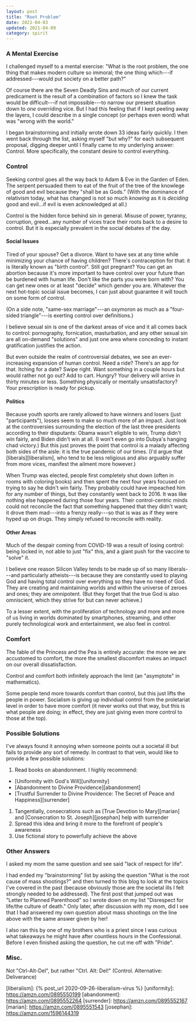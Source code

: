```yaml
---
layout: post
title: "Root Problem"
date: 2021-04-03
updated: 2021-04-09
category: spirit
---
```


### A Mental Exercise
I challenged myself to a mental exercise: "What is the root problem, the one thing that makes modern culture so immoral; the one thing which---if addressed---would put society on a better path?"

Of course there are the Seven Deadly Sins and much of our current predicament is the result of a combination of factors so I knew the task would be difficult---if not impossible---to narrow our present situation down to _one_ overriding vice. But I had this feeling that if I kept peeling away the layers, I could describe in a single concept (or perhaps even word) what was "wrong with the world."

I began brainstorming and initially wrote down 33 ideas fairly quickly. I then went back through the list, asking myself "but why?" for each subsequent proposal, digging deeper until I finally came to my underlying answer: Control. More specifically, the constant desire to control everything.

### Control
Seeking control goes all the way back to Adam & Eve in the Garden of Eden. The serpent persuaded them to eat of the fruit of the tree of the knowlege of good and evil because they "shall be as Gods." (With the dominance of relativism today, what has changed is not so much _knowing_ as it is _deciding_ good and evil...if evil is even acknowledged at all.)

Control is the hidden force behind sin in general. Misuse of power, tyranny, corruption, greed...any number of vices trace their roots back to a desire to control. But it is especially prevalent in the social debates of the day.

#### Social Issues
Tired of your spouse? Get a divorce. Want to have sex at any time while minimizing your chance of having children? There's contraception for that: it is literally known as "birth control". Still got pregnant? You can get an abortion because it's more important to have control over your future than be burdened with human life. Don't like the parts you were born with? You can get new ones or at least "decide" which gender you are. Whatever the next hot-topic social issue becomes, I can just about guarantee it will touch on some form of control.

(On a side note, "same-sex marriage"---an oxymoron as much as a "four-sided triangle"---is exerting control over definitions.)

I believe sexual sin is one of the darkest areas of vice and it all comes back to control: pornography, fornication, masturbation, and any other sexual sin are all on-demand "solutions" and just one area where conceding to instant gratification justifies the action.

But even outside the realm of controversial debates, we see an ever-increasing expansion of human control. Need a ride? There's an app for that. Itching for a date? Swipe right. Want something in a couple hours but would rather not go out? Add to cart. Hungry? Your delivery will arrive in thirty minutes or less. Something physically or mentally unsatisfactory? Your prescription is ready for pickup.

#### Politics
Because youth sports are rarely allowed to have winners and losers (just "participants"), losses seem to make so much more of an impact. Just look at the controversies surrounding the election of the last three presidents according to their disputants: Obama wasn't eligible to win, Trump didn't win fairly, and Biden didn't win at all. (I won't even go into Dubya's hanging chad victory.) But this just proves the point that control is a malady affecting both sides of the aisle: it is the true pandemic of our times. (I'd argue that [liberals][liberalism], who tend to be less religious and also arguably suffer from more vices, manifest the ailment more however.)

When Trump was elected, people first completely shut down (often in rooms with coloring books) and then spent the next four years focused on trying to say he didn't win fairly. They probably could have impeached him for any number of things, but they constantly went back to 2016. It was like nothing else happened during those four years. Their control-centric minds could not reconcile the fact that something happened that they didn't want; it drove them mad---into a frenzy really---so that is was as if they were hyped up on drugs. They simply refused to reconcile with reality.

#### Other Areas
Much of the despair coming from COVID-19 was a result of losing control: being locked in, not able to just "fix" this, and a giant push for the vaccine to "solve" it.

I believe one reason Silicon Valley tends to be made up of so many liberals---and particularly atheists---is because they are constantly used to playing God and having total control over everything so they have no need of God. They are creating and maintaining worlds and within the universe of zeroes and ones; they are omnipotent. (But they forget that the true God is also omniscient, which they strive for but can never achieve.)

To a lesser extent, with the proliferation of technology and more and more of us living in worlds dominated by smartphones, streaming, and other purely technological work and entertainment, we also feel in control.

### Comfort
The fable of the Princess and the Pea is entirely accurate: the more we are accustomed to comfort, the more the smallest discomfort makes an impact on our overall dissatisfaction.

Control and comfort both infinitely approach the limit (an "asymptote" in mathematics).

Some people tend more towards comfort than control, but this just lifts the people in power. Socialism is giving up individual control from the proletariat level in order to have more comfort (it never works out that way, but this is what people are doing; in effect, they are just giving even more control to those at the top).

### Possible Solutions
I've always found it annoying when someone points out a societal ill but fails to provide any sort of remedy. In contrast to that vein, would like to provide a few possible solutions:

1. Read books on abandonment. I highly recommend:
  - [Uniformity with God's Will][uniformity]
  - [Abandonment to Divine Providence][abandonment]
  - [Trustful Surrender to Divine Providence: The Secret of Peace and Happiness][surrender]
1. Tangentially, consecrations such as [True Devotion to Mary][marian] and [Consecration to St. Joseph][josephan] help with surrender
1. Spread this idea and bring it more to the forefront of people's awareness
1. Use fictional story to powerfully achieve the above

### Other Answers
I asked my mom the same question and see said "lack of respect for life".

I had ended my "brainstorming" list by asking the question "What is the root cause of mass shootings?" and then turned to this blog to look at the topics I've covered in the past (because obviously those are the societal ills I felt strongly needed to be addressed). The first post that jumped out was "Letter to Planned Parenthood" so I wrote down on my list "Disrespect for life/the culture of death." Only later, after discussion with my mom, did I see that I had answered my own question about mass shootings on the line above with the same answer given by her!

I also ran this by one of my brothers who is a priest since I was curious what takeaways he might have after countless hours in the Confessional. Before I even finished asking the question, he cut me off with "Pride".

### Misc.
Not "Ctrl-Alt-Del", but rather "Ctrl. Alt: Del!" (Control. Alternative: Deliverance)

[liberalism]: {% post_url 2020-09-26-liberalism-virus %}
[uniformity]: https://amzn.com/0895550199
[abandonment]: https://amzn.com/0895552264
[surrender]: https://amzn.com/0895552167
[marian]: https://amzn.com/0895551543
[josephan]: https://amzn.com/1596144319
